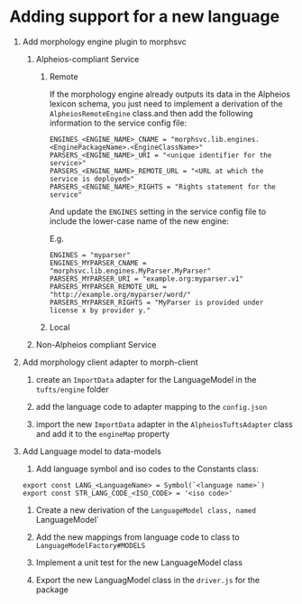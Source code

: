 # Adding support for a new language

1. Add morphology engine plugin to morphsvc

    1. Alpheios-compliant Service

        1. Remote

            If the morphology engine already outputs its data in the Alpheios lexicon schema, you just need to 
            implement a derivation of the `AlpheiosRemoteEngine` class.and then add the following information to the 
            service config file:
            
            ```
            ENGINES_<ENGINE_NAME>_CNAME = "morphsvc.lib.engines.<EnginePackageName>.<EngineClassName>"
            PARSERS_<ENGINE_NAME>_URI = "<unique identifier for the service>"
            PARSERS_<ENGINE_NAME>_REMOTE_URL = "<URL at which the service is deployed>"
            PARSERS_<ENGINE_NAME>_RIGHTS = "Rights statement for the service"
            ```
            
            And update the `ENGINES` setting in the service config file to include the lower-case name of the new engine:
                        
            E.g. 
            
            ```
            ENGINES = "myparser"
            ENGINES_MYPARSER_CNAME = "morphsvc.lib.engines.MyParser.MyParser"
            PARSERS_MYPARSER_URI = "example.org:myparser.v1"
            PARSERS_MYPARSER_REMOTE_URL = "http://example.org/myparser/word/"
            PARSERS_MYPARSER_RIGHTS = "MyParser is provided under license x by provider y."
            ```

        1. Local

    1. Non-Alpheios compliant Service
    
1. Add morphology client adapter to morph-client

    1. create an `ImportData` adapter for the LanguageModel in the `tufts/engine` folder
    
    1. add the language code to adapter mapping to the `config.json`
    
    1. import the new `ImportData` adapter in the `AlpheiosTuftsAdapter` class and add it to the `engineMap` property

1. Add Language model to data-models

    1. Add language symbol and iso codes to the Constants class:
    ```
    export const LANG_<LanguageName> = Symbol(`<language name>`)
    export const STR_LANG_CODE_<ISO_CODE> = '<iso code>'
    ```
    
    1. Create a new derivation of the `LanguageModel class, named `<LanguageName>LanguageModel` 
    
    1. Add the new mappings from language code to class to `LanguageModelFactory#MODELS`
       
    1. Implement a unit test for the new LanguageModel class
    
    1. Export the new LanguagModel class in the `driver.js` for the package
    

